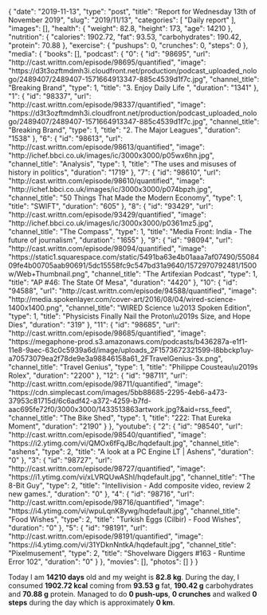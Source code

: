 {
    "date": "2019-11-13",
    "type": "post",
    "title": "Report for Wednesday 13th of November 2019",
    "slug": "2019\/11\/13",
    "categories": [
        "Daily report"
    ],
    "images": [],
    "health": {
        "weight": 82.8,
        "height": 173,
        "age": 14210
    },
    "nutrition": {
        "calories": 1902.72,
        "fat": 93.53,
        "carbohydrates": 190.42,
        "protein": 70.88
    },
    "exercise": {
        "pushups": 0,
        "crunches": 0,
        "steps": 0
    },
    "media": {
        "books": [],
        "podcast": {
            "0": {
                "id": "98695",
                "url": "http:\/\/cast.writtn.com\/episode\/98695\/quantified",
                "image": "https:\/\/d3t3ozftmdmh3i.cloudfront.net\/production\/podcast_uploaded_nologo\/2489407\/2489407-1571664913347-885c4539d1f7c.jpg",
                "channel_title": "Breaking Brand",
                "type": 1,
                "title": "3. Enjoy Daily Life ",
                "duration": "1341"
            },
            "1": {
                "id": "98337",
                "url": "http:\/\/cast.writtn.com\/episode\/98337\/quantified",
                "image": "https:\/\/d3t3ozftmdmh3i.cloudfront.net\/production\/podcast_uploaded_nologo\/2489407\/2489407-1571664913347-885c4539d1f7c.jpg",
                "channel_title": "Breaking Brand",
                "type": 1,
                "title": "2. The Major Leagues",
                "duration": "1538"
            },
            "6": {
                "id": "98613",
                "url": "http:\/\/cast.writtn.com\/episode\/98613\/quantified",
                "image": "http:\/\/ichef.bbci.co.uk\/images\/ic\/3000x3000\/p05wx6hn.jpg",
                "channel_title": "Analysis",
                "type": 1,
                "title": "The uses and misuses of history in politics",
                "duration": "1719"
            },
            "7": {
                "id": "98610",
                "url": "http:\/\/cast.writtn.com\/episode\/98610\/quantified",
                "image": "http:\/\/ichef.bbci.co.uk\/images\/ic\/3000x3000\/p074bpzh.jpg",
                "channel_title": "50 Things That Made the Modern Economy",
                "type": 1,
                "title": "SWIFT",
                "duration": "605"
            },
            "8": {
                "id": "93429",
                "url": "http:\/\/cast.writtn.com\/episode\/93429\/quantified",
                "image": "http:\/\/ichef.bbci.co.uk\/images\/ic\/3000x3000\/p0361mz5.jpg",
                "channel_title": "The Compass",
                "type": 1,
                "title": "Media Front: India - The future of journalism",
                "duration": "1655"
            },
            "9": {
                "id": "98094",
                "url": "http:\/\/cast.writtn.com\/episode\/98094\/quantified",
                "image": "https:\/\/static1.squarespace.com\/static\/5491ba63e4b01aaa7af07490\/5508409fe4b00705aab90691\/5dc15558fc9c547bd31a9640\/1572970792481\/1500w\/Web+Thumbnail.png",
                "channel_title": "The Artifexian Podcast",
                "type": 1,
                "title": "AP #46: The State Of Mesa",
                "duration": "4420"
            },
            "10": {
                "id": "94588",
                "url": "http:\/\/cast.writtn.com\/episode\/94588\/quantified",
                "image": "http:\/\/media.spokenlayer.com\/cover-art\/2016\/08\/04\/wired-science-1400x1400.png",
                "channel_title": "WIRED Science \u2013 Spoken Edition",
                "type": 1,
                "title": "Physicists Finally Nail the Proton\u2019s Size, and Hope Dies",
                "duration": "319"
            },
            "11": {
                "id": "98685",
                "url": "http:\/\/cast.writtn.com\/episode\/98685\/quantified",
                "image": "https:\/\/megaphone-prod.s3.amazonaws.com\/podcasts\/b436287a-e1f1-11e8-9aec-63c0c5939a6d\/image\/uploads_2F1573672321599-l8bbckp1uy-a70573079ea2f78de9e3a98846158a61_2FTravelGenius-3x.png",
                "channel_title": "Travel Genius",
                "type": 1,
                "title": "Philippe Cousteau\u2019s Rolex",
                "duration": "2200"
            },
            "12": {
                "id": "98711",
                "url": "http:\/\/cast.writtn.com\/episode\/98711\/quantified",
                "image": "https:\/\/cdn.simplecast.com\/images\/5bb88685-2295-4eb6-a473-37953c81715d\/6c6adf42-a372-4259-b7fd-aac695fe72f0\/3000x3000\/1433513863artwork.jpg?&aid=rss_feed",
                "channel_title": "The Bike Shed",
                "type": 1,
                "title": "222: That Eureka Moment",
                "duration": "2190"
            }
        },
        "youtube": {
            "2": {
                "id": "98540",
                "url": "http:\/\/cast.writtn.com\/episode\/98540\/quantified",
                "image": "https:\/\/i2.ytimg.com\/vi\/QMOx6fFqJBc\/hqdefault.jpg",
                "channel_title": "ashens",
                "type": 2,
                "title": "A look at a PC Engine LT | Ashens",
                "duration": "0"
            },
            "3": {
                "id": "98727",
                "url": "http:\/\/cast.writtn.com\/episode\/98727\/quantified",
                "image": "https:\/\/i1.ytimg.com\/vi\/xLVRQUwAShI\/hqdefault.jpg",
                "channel_title": "The 8-Bit Guy",
                "type": 2,
                "title": "Intellivision - Add composite video, review 2 new games.",
                "duration": "0"
            },
            "4": {
                "id": "98716",
                "url": "http:\/\/cast.writtn.com\/episode\/98716\/quantified",
                "image": "https:\/\/i4.ytimg.com\/vi\/wpuLqnK8ywg\/hqdefault.jpg",
                "channel_title": "Food Wishes",
                "type": 2,
                "title": "Turkish Eggs (Cilbir) - Food Wishes",
                "duration": "0"
            },
            "5": {
                "id": "98191",
                "url": "http:\/\/cast.writtn.com\/episode\/98191\/quantified",
                "image": "https:\/\/i4.ytimg.com\/vi\/31YDknNntkA\/hqdefault.jpg",
                "channel_title": "Pixelmusement",
                "type": 2,
                "title": "Shovelware Diggers #163 - Runtime Error 102",
                "duration": "0"
            }
        },
        "movies": [],
        "photos": []
    }
}

Today I am <strong>14210 days</strong> old and my weight is <strong>82.8 kg</strong>. During the day, I consumed <strong>1902.72 kcal</strong> coming from <strong>93.53 g</strong> fat, <strong>190.42 g</strong> carbohydrates and <strong>70.88 g</strong> protein. Managed to do <strong>0 push-ups</strong>, <strong>0 crunches</strong> and walked <strong>0 steps</strong> during the day which is approximately <strong>0 km</strong>.